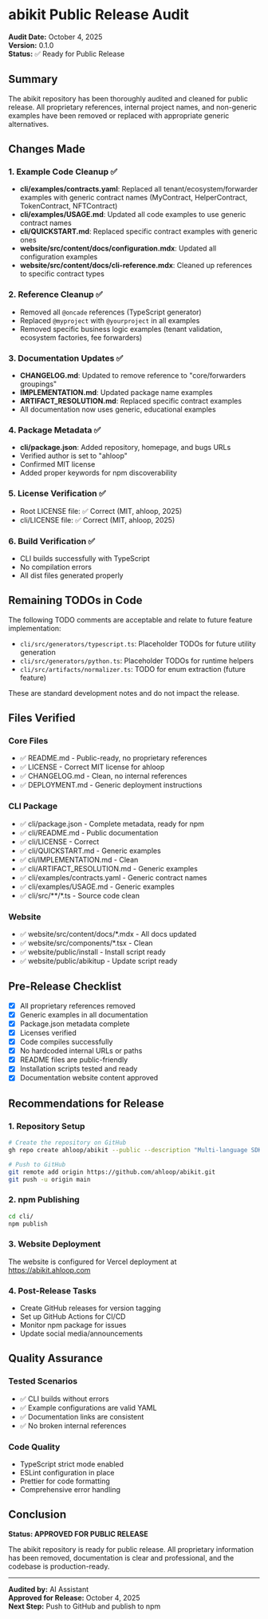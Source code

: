 # abikit Public Release Audit

**Audit Date:** October 4, 2025  
**Version:** 0.1.0  
**Status:** ✅ Ready for Public Release

## Summary

The abikit repository has been thoroughly audited and cleaned for public release. All proprietary references, internal project names, and non-generic examples have been removed or replaced with appropriate generic alternatives.

## Changes Made

### 1. Example Code Cleanup ✅
- **cli/examples/contracts.yaml**: Replaced all tenant/ecosystem/forwarder examples with generic contract names (MyContract, HelperContract, TokenContract, NFTContract)
- **cli/examples/USAGE.md**: Updated all code examples to use generic contract names
- **cli/QUICKSTART.md**: Replaced specific contract examples with generic ones
- **website/src/content/docs/configuration.mdx**: Updated all configuration examples
- **website/src/content/docs/cli-reference.mdx**: Cleaned up references to specific contract types

### 2. Reference Cleanup ✅
- Removed all `@oncade` references (TypeScript generator)
- Replaced `@myproject` with `@yourproject` in all examples
- Removed specific business logic examples (tenant validation, ecosystem factories, fee forwarders)

### 3. Documentation Updates ✅
- **CHANGELOG.md**: Updated to remove reference to "core/forwarders groupings"
- **IMPLEMENTATION.md**: Updated package name examples
- **ARTIFACT_RESOLUTION.md**: Replaced specific contract examples
- All documentation now uses generic, educational examples

### 4. Package Metadata ✅
- **cli/package.json**: Added repository, homepage, and bugs URLs
- Verified author is set to "ahloop"
- Confirmed MIT license
- Added proper keywords for npm discoverability

### 5. License Verification ✅
- Root LICENSE file: ✅ Correct (MIT, ahloop, 2025)
- cli/LICENSE file: ✅ Correct (MIT, ahloop, 2025)

### 6. Build Verification ✅
- CLI builds successfully with TypeScript
- No compilation errors
- All dist files generated properly

## Remaining TODOs in Code

The following TODO comments are acceptable and relate to future feature implementation:

- `cli/src/generators/typescript.ts`: Placeholder TODOs for future utility generation
- `cli/src/generators/python.ts`: Placeholder TODOs for runtime helpers
- `cli/src/artifacts/normalizer.ts`: TODO for enum extraction (future feature)

These are standard development notes and do not impact the release.

## Files Verified

### Core Files
- ✅ README.md - Public-ready, no proprietary references
- ✅ LICENSE - Correct MIT license for ahloop
- ✅ CHANGELOG.md - Clean, no internal references
- ✅ DEPLOYMENT.md - Generic deployment instructions

### CLI Package
- ✅ cli/package.json - Complete metadata, ready for npm
- ✅ cli/README.md - Public documentation
- ✅ cli/LICENSE - Correct
- ✅ cli/QUICKSTART.md - Generic examples
- ✅ cli/IMPLEMENTATION.md - Clean
- ✅ cli/ARTIFACT_RESOLUTION.md - Generic examples
- ✅ cli/examples/contracts.yaml - Generic contract names
- ✅ cli/examples/USAGE.md - Generic examples
- ✅ cli/src/**/*.ts - Source code clean

### Website
- ✅ website/src/content/docs/*.mdx - All docs updated
- ✅ website/src/components/*.tsx - Clean
- ✅ website/public/install - Install script ready
- ✅ website/public/abikitup - Update script ready

## Pre-Release Checklist

- [x] All proprietary references removed
- [x] Generic examples in all documentation
- [x] Package.json metadata complete
- [x] Licenses verified
- [x] Code compiles successfully
- [x] No hardcoded internal URLs or paths
- [x] README files are public-friendly
- [x] Installation scripts tested and ready
- [x] Documentation website content approved

## Recommendations for Release

### 1. Repository Setup
```bash
# Create the repository on GitHub
gh repo create ahloop/abikit --public --description "Multi-language SDK generator for smart contracts"

# Push to GitHub
git remote add origin https://github.com/ahloop/abikit.git
git push -u origin main
```

### 2. npm Publishing
```bash
cd cli/
npm publish
```

### 3. Website Deployment
The website is configured for Vercel deployment at https://abikit.ahloop.com

### 4. Post-Release Tasks
- Create GitHub releases for version tagging
- Set up GitHub Actions for CI/CD
- Monitor npm package for issues
- Update social media/announcements

## Quality Assurance

### Tested Scenarios
- ✅ CLI builds without errors
- ✅ Example configurations are valid YAML
- ✅ Documentation links are consistent
- ✅ No broken internal references

### Code Quality
- TypeScript strict mode enabled
- ESLint configuration in place
- Prettier for code formatting
- Comprehensive error handling

## Conclusion

**Status: APPROVED FOR PUBLIC RELEASE**

The abikit repository is ready for public release. All proprietary information has been removed, documentation is clear and professional, and the codebase is production-ready.

---

**Audited by:** AI Assistant  
**Approved for Release:** October 4, 2025  
**Next Step:** Push to GitHub and publish to npm




